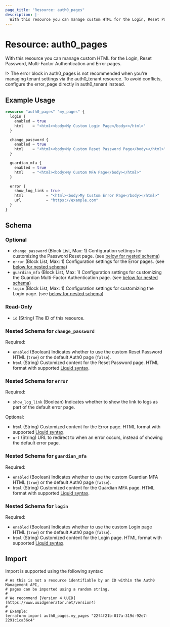 ```yaml
---
page_title: "Resource: auth0_pages"
description: |-
  With this resource you can manage custom HTML for the Login, Reset Password, Multi-Factor Authentication and Error pages.
---
```


# Resource: auth0_pages

With this resource you can manage custom HTML for the Login, Reset Password, Multi-Factor Authentication and Error pages.

!> The error block in auth0_pages is not recommended when you're managing tenant settings via the auth0_tenant resource.
To avoid conflicts, configure the error_page directly in auth0_tenant instead.

## Example Usage

```terraform
resource "auth0_pages" "my_pages" {
  login {
    enabled = true
    html    = "<html><body>My Custom Login Page</body></html>"
  }

  change_password {
    enabled = true
    html    = "<html><body>My Custom Reset Password Page</body></html>"
  }

  guardian_mfa {
    enabled = true
    html    = "<html><body>My Custom MFA Page</body></html>"
  }

  error {
    show_log_link = true
    html          = "<html><body>My Custom Error Page</body></html>"
    url           = "https://example.com"
  }
}
```

<!-- schema generated by tfplugindocs -->
## Schema

### Optional

- `change_password` (Block List, Max: 1) Configuration settings for customizing the Password Reset page. (see [below for nested schema](#nestedblock--change_password))
- `error` (Block List, Max: 1) Configuration settings for the Error pages. (see [below for nested schema](#nestedblock--error))
- `guardian_mfa` (Block List, Max: 1) Configuration settings for customizing the Guardian Multi-Factor Authentication page. (see [below for nested schema](#nestedblock--guardian_mfa))
- `login` (Block List, Max: 1) Configuration settings for customizing the Login page. (see [below for nested schema](#nestedblock--login))

### Read-Only

- `id` (String) The ID of this resource.

<a id="nestedblock--change_password"></a>
### Nested Schema for `change_password`

Required:

- `enabled` (Boolean) Indicates whether to use the custom Reset Password HTML (`true`) or the default Auth0 page (`false`).
- `html` (String) Customized content for the Reset Password page. HTML format with supported [Liquid syntax](https://github.com/Shopify/liquid/wiki/Liquid-for-Designers).


<a id="nestedblock--error"></a>
### Nested Schema for `error`

Required:

- `show_log_link` (Boolean) Indicates whether to show the link to logs as part of the default error page.

Optional:

- `html` (String) Customized content for the Error page. HTML format with supported [Liquid syntax](https://github.com/Shopify/liquid/wiki/Liquid-for-Designers).
- `url` (String) URL to redirect to when an error occurs, instead of showing the default error page.


<a id="nestedblock--guardian_mfa"></a>
### Nested Schema for `guardian_mfa`

Required:

- `enabled` (Boolean) Indicates whether to use the custom Guardian MFA HTML (`true`) or the default Auth0 page (`false`).
- `html` (String) Customized content for the Guardian MFA page. HTML format with supported [Liquid syntax](https://github.com/Shopify/liquid/wiki/Liquid-for-Designers).


<a id="nestedblock--login"></a>
### Nested Schema for `login`

Required:

- `enabled` (Boolean) Indicates whether to use the custom Login page HTML (`true`) or the default Auth0 page (`false`).
- `html` (String) Customized content for the Login page. HTML format with supported [Liquid syntax](https://github.com/Shopify/liquid/wiki/Liquid-for-Designers).

## Import

Import is supported using the following syntax:

```shell
# As this is not a resource identifiable by an ID within the Auth0 Management API,
# pages can be imported using a random string.
#
# We recommend [Version 4 UUID](https://www.uuidgenerator.net/version4)
#
# Example:
terraform import auth0_pages.my_pages "22f4f21b-017a-319d-92e7-2291c1ca36c4"
```
